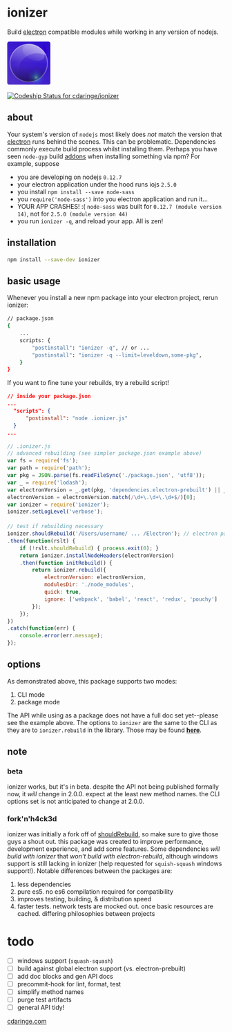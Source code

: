# ionizer

Build [electron](atom/electron) compatible modules while working in any version of nodejs.

<img width="100px" height="100px" src="img/ionizer_rounded.png"></img>

[ ![Codeship Status for cdaringe/ionizer](https://codeship.com/projects/f1c1b6b0-7bb1-0133-ed8b-3a9edbaef368/status?branch=master)](https://codeship.com/projects/119677)

## about
Your system's version of `nodejs` most likely does _not_ match the version
that [electron](atom/electron) runs behind the scenes.  This can be problematic. Dependencies commonly execute build process
whilst installing them.  Perhaps you have seen `node-gyp` build [addons](https://nodejs.org/api/addons.html) when installing something via npm?
For example, suppose

- you are developing on nodejs `0.12.7`
- your electron application under the hood runs iojs `2.5.0`
- you install `npm install --save node-sass`
- you `require('node-sass')` into you electron application and run it...
- YOUR APP CRASHES! :(  `node-sass` was built for `0.12.7 (module version 14)`, not for `2.5.0 (module version 44)`
- you run `ionizer -q`, and reload your app.  All is zen!

## installation
```sh
npm install --save-dev ionizer
```

## basic usage
Whenever you install a new npm package into your electron project, rerun ionizer:

```sh
// package.json
{
    ...
    scripts: {
        "postinstall": "ionizer -q", // or ...
        "postinstall": "ionizer -q --limit=leveldown,some-pkg",
    }
}
```

If you want to fine tune your rebuilds, try a rebuild script!

```json
// inside your package.json
...
  "scripts": {
      "postinstall": "node .ionizer.js"
  }
...
```

```js
// .ionizer.js
// advanced rebuilding (see simpler package.json example above)
var fs = require('fs');
var path = require('path');
var pkg = JSON.parse(fs.readFileSync('./package.json', 'utf8'));
var _ = require('lodash');
var electronVersion = _.get(pkg, 'dependencies.electron-prebuilt') || _.get(pkg, 'electron-version');
electronVersion = electronVersion.match(/\d+\.\d+\.\d+$/)[0];
var ionizer = require('ionizer');
ionizer.setLogLevel('verbose');

// test if rebuilding necessary
ionizer.shouldRebuild('/Users/username/ ... /Electron'); // electron path, see ]
.then(function(rslt) {
    if (!rslt.shouldRebuild) { process.exit(0); }
    return ionizer.installNodeHeaders(electronVersion)
    .then(function initRebuild() {
        return ionizer.rebuild({
            electronVersion: electronVersion,
            modulesDir: './node_modules',
            quick: true,
            ignore: ['webpack', 'babel', 'react', 'redux', 'pouchy']
        });
    });
})
.catch(function(err) {
    console.error(err.message);
});

```

## options
As demonstrated above, this package supports two modes:

1. CLI mode
1. package mode

The API while using as a package does not have a full doc set yet--please see the example above.  The options to `ionizer` are the same to the CLI as they are to `ionizer.rebuild` in the library.  Those may be found **[here](https://github.com/cdaringe/ionizer/blob/master/lib/cli.js#L21)**.

## note

### beta
ionizer works, but it's in beta.  despite the API not being published formally now,
it _will_ change in 2.0.0.  expect at the least new method names.  the CLI options
set is not anticipated to change at 2.0.0.

### fork'n'h4ck3d
ionizer was initially a fork off of [shouldRebuild](electronjs/electronjs-rebuild), so make sure to give those guys a shout out.  this package was created to improve performance, development experience, and add some features.  Some dependencies _will build with ionizer_ that _won't build with electron-rebuild_, although windows support is still lacking in ionizer (help requested for `squish-squash` windows support!).  Notable differences between the packages are:

1. less dependencies
1. pure es5. no es6 compilation required for compatibility
  1. improves testing, building, & distribution speed
1. faster tests.  network tests are mocked out. once basic resources are cached. differing philosophies between projects

# todo
- [ ] windows support (`squash-squash`)
- [ ] build against global electron support (vs. electron-prebuilt)
- [ ] add doc blocks and gen API docs
- [ ] precommit-hook for lint, format, test
- [ ] simplify method names
- [ ] purge test artifacts
- [ ] general API tidy!

[cdaringe.com](http://www.cdaringe.com)
